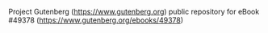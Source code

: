 Project Gutenberg (https://www.gutenberg.org) public repository for eBook #49378 (https://www.gutenberg.org/ebooks/49378)
